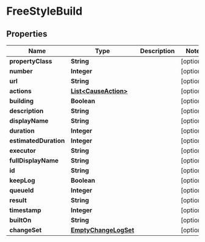 

# FreeStyleBuild


## Properties

| Name | Type | Description | Notes |
|------------ | ------------- | ------------- | -------------|
|**propertyClass** | **String** |  |  [optional] |
|**number** | **Integer** |  |  [optional] |
|**url** | **String** |  |  [optional] |
|**actions** | [**List&lt;CauseAction&gt;**](CauseAction.md) |  |  [optional] |
|**building** | **Boolean** |  |  [optional] |
|**description** | **String** |  |  [optional] |
|**displayName** | **String** |  |  [optional] |
|**duration** | **Integer** |  |  [optional] |
|**estimatedDuration** | **Integer** |  |  [optional] |
|**executor** | **String** |  |  [optional] |
|**fullDisplayName** | **String** |  |  [optional] |
|**id** | **String** |  |  [optional] |
|**keepLog** | **Boolean** |  |  [optional] |
|**queueId** | **Integer** |  |  [optional] |
|**result** | **String** |  |  [optional] |
|**timestamp** | **Integer** |  |  [optional] |
|**builtOn** | **String** |  |  [optional] |
|**changeSet** | [**EmptyChangeLogSet**](EmptyChangeLogSet.md) |  |  [optional] |



